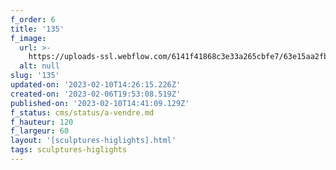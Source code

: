 ```yaml
---
f_order: 6
title: '135'
f_image:
  url: >-
    https://uploads-ssl.webflow.com/6141f41868c3e33a265cbfe7/63e15aa2fb566d1b7daf164b_135-07.jpg
  alt: null
slug: '135'
updated-on: '2023-02-10T14:26:15.226Z'
created-on: '2023-02-06T19:53:08.519Z'
published-on: '2023-02-10T14:41:09.129Z'
f_status: cms/status/a-vendre.md
f_hauteur: 120
f_largeur: 60
layout: '[sculptures-higlights].html'
tags: sculptures-higlights
---
```



